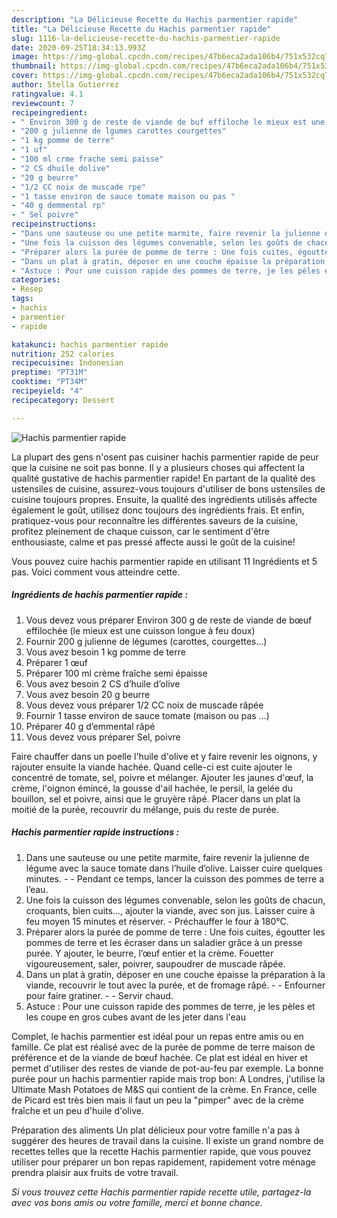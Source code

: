 ```yaml
---
description: "La Délicieuse Recette du Hachis parmentier rapide"
title: "La Délicieuse Recette du Hachis parmentier rapide"
slug: 1116-la-delicieuse-recette-du-hachis-parmentier-rapide
date: 2020-09-25T18:34:13.993Z
image: https://img-global.cpcdn.com/recipes/47b6eca2ada106b4/751x532cq70/hachis-parmentier-rapide-photo-principale-de-la-recette.jpg
thumbnail: https://img-global.cpcdn.com/recipes/47b6eca2ada106b4/751x532cq70/hachis-parmentier-rapide-photo-principale-de-la-recette.jpg
cover: https://img-global.cpcdn.com/recipes/47b6eca2ada106b4/751x532cq70/hachis-parmentier-rapide-photo-principale-de-la-recette.jpg
author: Stella Gutierrez
ratingvalue: 4.1
reviewcount: 7
recipeingredient:
- " Environ 300 g de reste de viande de buf effiloche le mieux est une cuisson longue  feu doux"
- "200 g julienne de lgumes carottes courgettes"
- "1 kg pomme de terre"
- "1 uf"
- "100 ml crme frache semi paisse"
- "2 CS dhuile dolive"
- "20 g beurre"
- "1/2 CC noix de muscade rpe"
- "1 tasse environ de sauce tomate maison ou pas "
- "40 g demmental rp"
- " Sel poivre"
recipeinstructions:
- "Dans une sauteuse ou une petite marmite, faire revenir la julienne de légume avec la sauce tomate dans l’huile d’olive. Laisser cuire quelques minutes.  Pendant ce temps, lancer la cuisson des pommes de terre a l’eau."
- "Une fois la cuisson des légumes convenable, selon les goûts de chacun, croquants, bien cuits…, ajouter la viande, avec son jus. Laisser cuire à feu moyen 15 minutes et réserver. Préchauffer le four à 180°C."
- "Préparer alors la purée de pomme de terre : Une fois cuites, égoutter les pommes de terre et les écraser dans un saladier grâce à un presse purée. Y ajouter, le beurre, l’œuf entier et la crème. Fouetter vigoureusement, saler, poivrer, saupoudrer de muscade râpée."
- "Dans un plat à gratin, déposer en une couche épaisse la préparation à la viande, recouvrir le tout avec la purée, et de fromage râpé.  Enfourner pour faire gratiner.  Servir chaud."
- "Astuce : Pour une cuisson rapide des pommes de terre, je les pèles et les coupe en gros cubes avant de les jeter dans l&#39;eau"
categories:
- Resep
tags:
- hachis
- parmentier
- rapide

katakunci: hachis parmentier rapide 
nutrition: 252 calories
recipecuisine: Indonesian
preptime: "PT31M"
cooktime: "PT34M"
recipeyield: "4"
recipecategory: Dessert

---
```



![Hachis parmentier rapide](https://img-global.cpcdn.com/recipes/47b6eca2ada106b4/751x532cq70/hachis-parmentier-rapide-photo-principale-de-la-recette.jpg)

La plupart des gens n'osent pas cuisiner hachis parmentier rapide de peur que la cuisine ne soit pas bonne. Il y a plusieurs choses qui affectent la qualité gustative de hachis parmentier rapide! En partant de la qualité des ustensiles de cuisine, assurez-vous toujours d'utiliser de bons ustensiles de cuisine toujours propres. Ensuite, la qualité des ingrédients utilisés affecte également le goût, utilisez donc toujours des ingrédients frais. Et enfin, pratiquez-vous pour reconnaître les différentes saveurs de la cuisine, profitez pleinement de chaque cuisson, car le sentiment d'être enthousiaste, calme et pas pressé affecte aussi le goût de la cuisine!

<!--inarticleads1-->

Vous pouvez cuire hachis parmentier rapide en utilisant 11 Ingrédients et 5 pas. Voici comment vous atteindre cette.

##### Ingrédients de hachis parmentier rapide :

1. Vous devez vous préparer  Environ 300 g de reste de viande de bœuf effilochée (le mieux est une cuisson longue à feu doux)
1. Fournir 200 g julienne de légumes (carottes, courgettes…)
1. Vous avez besoin 1 kg pomme de terre
1. Préparer 1 œuf
1. Préparer 100 ml crème fraîche semi épaisse
1. Vous avez besoin 2 CS d’huile d’olive
1. Vous avez besoin 20 g beurre
1. Vous devez vous préparer 1/2 CC noix de muscade râpée
1. Fournir 1 tasse environ de sauce tomate (maison ou pas …)
1. Préparer 40 g d’emmental râpé
1. Vous devez vous préparer  Sel, poivre


Faire chauffer dans un poelle l&#39;huile d&#39;olive et y faire revenir les oignons, y rajouter ensuite la viande hachée. Quand celle-ci est cuite ajouter le concentré de tomate, sel, poivre et mélanger. Ajouter les jaunes d&#39;œuf, la crème, l&#39;oignon émincé, la gousse d&#39;ail hachée, le persil, la gelée du bouillon, sel et poivre, ainsi que le gruyère râpé. Placer dans un plat la moitié de la purée, recouvrir du mélange, puis du reste de purée. 

<!--inarticleads2-->

##### Hachis parmentier rapide instructions :

1. Dans une sauteuse ou une petite marmite, faire revenir la julienne de légume avec la sauce tomate dans l’huile d’olive. Laisser cuire quelques minutes. -  - Pendant ce temps, lancer la cuisson des pommes de terre a l’eau.
1. Une fois la cuisson des légumes convenable, selon les goûts de chacun, croquants, bien cuits…, ajouter la viande, avec son jus. Laisser cuire à feu moyen 15 minutes et réserver. - Préchauffer le four à 180°C.
1. Préparer alors la purée de pomme de terre : Une fois cuites, égoutter les pommes de terre et les écraser dans un saladier grâce à un presse purée. Y ajouter, le beurre, l’œuf entier et la crème. Fouetter vigoureusement, saler, poivrer, saupoudrer de muscade râpée.
1. Dans un plat à gratin, déposer en une couche épaisse la préparation à la viande, recouvrir le tout avec la purée, et de fromage râpé. -  - Enfourner pour faire gratiner. -  - Servir chaud.
1. Astuce : Pour une cuisson rapide des pommes de terre, je les pèles et les coupe en gros cubes avant de les jeter dans l&#39;eau


Complet, le hachis parmentier est idéal pour un repas entre amis ou en famille. Ce plat est réalisé avec de la purée de pomme de terre maison de préférence et de la viande de bœuf hachée. Ce plat est idéal en hiver et permet d&#39;utiliser des restes de viande de pot-au-feu par exemple. La bonne purée pour un hachis parmentier rapide mais trop bon: A Londres, j&#39;utilise la Ultimate Mash Potatoes de M&amp;S qui contient de la crème. En France, celle de Picard est très bien mais il faut un peu la &#34;pimper&#34; avec de la crème fraîche et un peu d&#39;huile d&#39;olive. 

<!--inarticleads1-->

<p>
Préparation des aliments Un plat délicieux pour votre famille n'a pas à suggérer des heures de travail dans la cuisine. Il existe un grand nombre de recettes telles que la recette Hachis parmentier rapide, que vous pouvez utiliser pour préparer un bon repas rapidement, rapidement votre ménage prendra plaisir aux fruits de votre travail.
</p>

<p>
<i>Si vous trouvez cette Hachis parmentier rapide recette utile, partagez-la avec vos bons amis ou votre famille, merci et bonne chance.</i>
</p>
